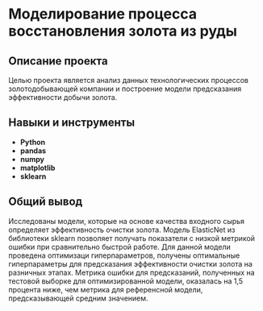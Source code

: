 # Моделирование процесса восстановления золота из руды
## Описание проекта
Целью проекта является анализ данных технологических процессов золотодобывающей компании и построение модели предсказания эффективности добычи золота.
## Навыки и инструменты
- **Python**
- **pandas**
- **numpy**
- **matplotlib**
- **sklearn**
## Общий вывод
Исследованы модели, которые на основе качества входного сырья определяет эффективность очистки золота. Модель ElasticNet из библиотеки sklearn позволяет получать показатели с низкой метрикой ошибки при сравнительно быстрой работе. Для данной модели проведена оптимизаци гиперпараметров, получены оптимальные гиперпараметры для предсказания эффективности очистки золота на разничных этапах. Метрика ошибки для предсказаний, полученных на тестовой выборке для оптимизированной модели, оказалась на 1,5 процента ниже, чем метрика для референсной модели, предсказывающей средним значением. 
